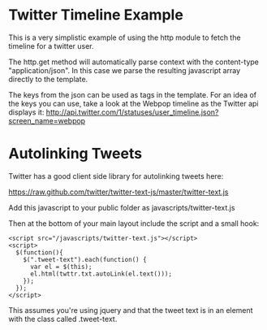 Twitter Timeline Example
========================

This is a very simplistic example of using the http module to fetch
the timeline for a twitter user.

The http.get method will automatically parse context with the content-type
"application/json". In this case we parse the resulting javascript array
directly to the template.

The keys from the json can be used as tags in the template. For an idea of the
keys you can use, take a look at the Webpop timeline as the Twitter api displays
it: http://api.twitter.com/1/statuses/user_timeline.json?screen_name=webpop

Autolinking Tweets
==================

Twitter has a good client side library for autolinking tweets here: 

https://raw.github.com/twitter/twitter-text-js/master/twitter-text.js

Add this javascript to your public folder as javascripts/twitter-text.js

Then at the bottom of your main layout include the script and a small hook:

    <script src="/javascripts/twitter-text.js"></script>
    <script>
      $(function(){
        $(".tweet-text").each(function() {
          var el = $(this);
          el.html(twttr.txt.autoLink(el.text()));
        });
      });
    </script>

This assumes you're using jquery and that the tweet text is in an element with
the class called .tweet-text.